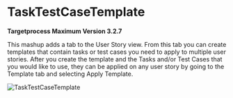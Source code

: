 TaskTestCaseTemplate
==================

**Targetprocess Maximum Version 3.2.7**

This mashup adds a tab to the User Story view.  From this tab you can create templates that contain tasks or test cases you need to apply to multiple user stories.  After you create the template and the Tasks and/or Test Cases that you would like to use, they can be applied on any user story by going to the Template tab and selecting Apply Template.

![TaskTestCaseTemplate](https://github.com/TargetProcess/TP3MashupLibrary/raw/master/Task%20TestCase%20Template/TaskTestCaseTemplate.png)